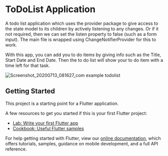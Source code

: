 # ToDoList Application

A todo list application which uses the provider package to give access to the state model to its children by actively listening to any changes. Or if it not required, then we can set the listen property to false (such as a form input).
The main file is wrapped using ChangeNotifierProvider for this to work. 

With this app, you can add you to do items by giving info such as the Title, Start Date and End Date. Then the to do list will show your to do item with a time left for that task.

![Screenshot_20200713_081627_com example todolist](https://user-images.githubusercontent.com/46454997/87259989-a7cae880-c4e1-11ea-8530-07856be3b43e.jpg)

## Getting Started

This project is a starting point for a Flutter application.

A few resources to get you started if this is your first Flutter project:

- [Lab: Write your first Flutter app](https://flutter.dev/docs/get-started/codelab)
- [Cookbook: Useful Flutter samples](https://flutter.dev/docs/cookbook)

For help getting started with Flutter, view our
[online documentation](https://flutter.dev/docs), which offers tutorials,
samples, guidance on mobile development, and a full API reference.

